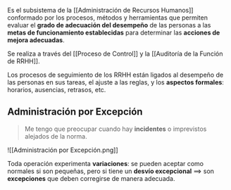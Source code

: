 Es el subsistema de la [[Administración de Recursos Humanos]] conformado por los procesos, métodos y herramientas que permiten evaluar el **grado de adecuación del desempeño** de las personas a las **metas de funcionamiento establecidas** para determinar las **acciones de mejora adecuadas**.

Se realiza a través del [[Proceso de Control]] y la [[Auditoría de la Función de RRHH]].

Los procesos de seguimiento de los RRHH están ligados al desempeño de las personas en sus tareas, el ajuste a las reglas, y los **aspectos formales**: horarios, ausencias, retrasos, etc.

## Administración por Excepción

> Me tengo que preocupar cuando hay **incidentes** o imprevistos alejados de la norma.

![[Administración por Excepción.png]]

Toda operación experimenta **variaciones**: se pueden aceptar como normales si son pequeñas, pero si tiene un **desvío excepcional** $\implies$ son **excepciones** que deben corregirse de manera adecuada.
